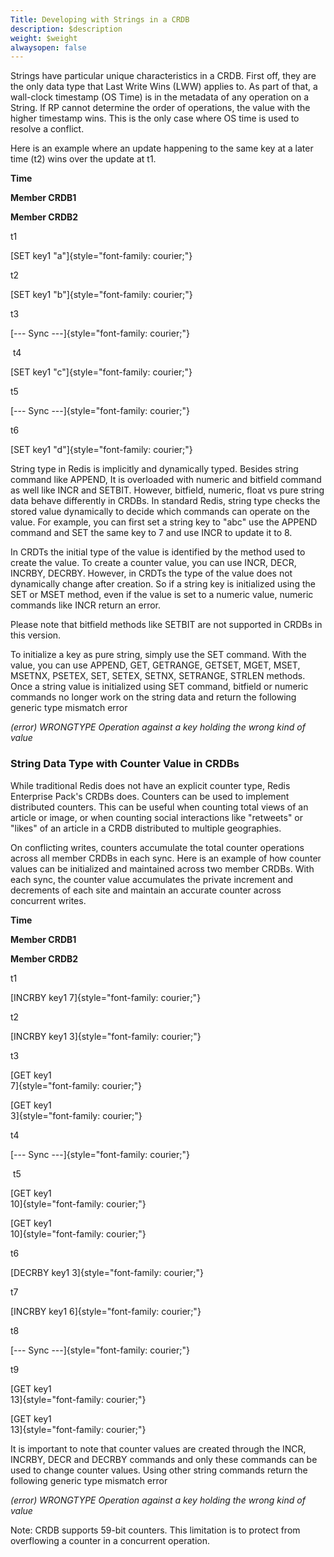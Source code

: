 ```yaml
---
Title: Developing with Strings in a CRDB
description: $description
weight: $weight
alwaysopen: false
---
```

Strings have particular unique characteristics in a CRDB. First off,
they are the only data type that Last Write Wins (LWW) applies to. As
part of that, a wall-clock timestamp (OS Time) is in the metadata of any
operation on a String. If RP cannot determine the order of operations,
the value with the higher timestamp wins. This is the only case where OS
time is used to resolve a conflict.

Here is an example where an update happening to the same key at a later
time (t2) wins over the update at t1.

**Time**

**Member CRDB1**

**Member CRDB2**

t1

[SET key1 "a"]{style="font-family: courier;"}

t2

[SET key1 "b"]{style="font-family: courier;"}

t3

[--- Sync ---]{style="font-family: courier;"}

 t4

[SET key1 "c"]{style="font-family: courier;"}

t5

[--- Sync ---]{style="font-family: courier;"}

t6

[SET key1 "d"]{style="font-family: courier;"}

String type in Redis is implicitly and dynamically typed. Besides string
command like APPEND, It is overloaded with numeric and bitfield command
as well like INCR and SETBIT. However, bitfield, numeric, float vs pure
string data behave differently in CRDBs. In standard Redis, string type
checks the stored value dynamically to decide which commands can operate
on the value. For example, you can first set a string key to "abc" use
the APPEND command and SET the same key to 7 and use INCR to update it
to 8.

In CRDTs the initial type of the value is identified by the method used
to create the value. To create a counter value, you can use INCR, DECR,
INCRBY, DECRBY. However, in CRDTs the type of the value does not
dynamically change after creation. So if a string key is initialized
using the SET or MSET method, even if the value is set to a numeric
value, numeric commands like INCR return an error.

Please note that bitfield methods like SETBIT are not supported in CRDBs
in this version.

To initialize a key as pure string, simply use the SET command. With the
value, you can use APPEND, GET, GETRANGE, GETSET, MGET, MSET, MSETNX,
PSETEX, SET, SETEX, SETNX, SETRANGE, STRLEN methods. Once a string value
is initialized using SET command, bitfield or numeric commands no longer
work on the string data and return the following generic type mismatch
error

*(error) WRONGTYPE Operation against a key holding the wrong kind of
value*

### String Data Type with Counter Value in CRDBs

While traditional Redis does not have an explicit counter type, Redis
Enterprise Pack's CRDBs does. Counters can be used to implement
distributed counters. This can be useful when counting total views of an
article or image, or when counting social interactions like "retweets"
or "likes" of an article in a CRDB distributed to multiple geographies.

On conflicting writes, counters accumulate the total counter operations
across all member CRDBs in each sync. Here is an example of how counter
values can be initialized and maintained across two member CRDBs. With
each sync, the counter value accumulates the private increment and
decrements of each site and maintain an accurate counter across
concurrent writes.

**Time**

**Member CRDB1**

**Member CRDB2**

t1

[INCRBY key1 7]{style="font-family: courier;"}

t2

[INCRBY key1 3]{style="font-family: courier;"}

t3

[GET key1\
7]{style="font-family: courier;"}

[GET key1\
3]{style="font-family: courier;"}

t4

[--- Sync ---]{style="font-family: courier;"}

 t5

[GET key1\
10]{style="font-family: courier;"}

[GET key1\
10]{style="font-family: courier;"}

t6

[DECRBY key1 3]{style="font-family: courier;"}

t7

[INCRBY key1 6]{style="font-family: courier;"}

t8

[--- Sync ---]{style="font-family: courier;"}

t9

[GET key1\
13]{style="font-family: courier;"}

[GET key1\
13]{style="font-family: courier;"}

It is important to note that counter values are created through the
INCR, INCRBY, DECR and DECRBY commands and only these commands can be
used to change counter values. Using other string commands return the
following generic type mismatch error

*(error) WRONGTYPE Operation against a key holding the wrong kind of
value*

Note: CRDB supports 59-bit counters. This limitation is to protect from
overflowing a counter in a concurrent operation.
